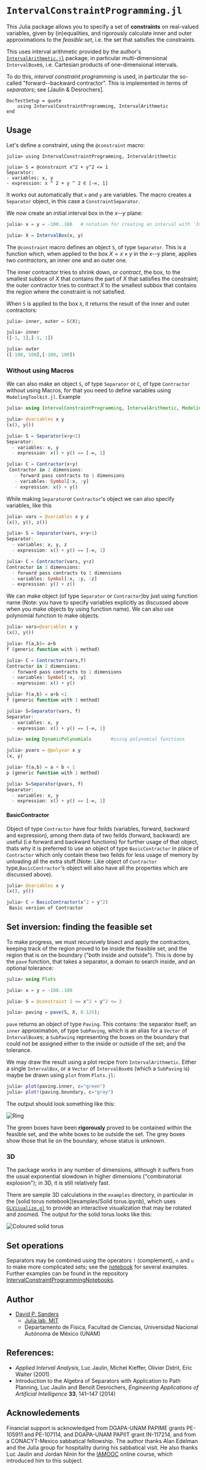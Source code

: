 # `IntervalConstraintProgramming.jl`

This Julia package allows you to specify a set of **constraints** on real-valued variables, given by (in)equalities, and
rigorously calculate inner and outer approximations to the *feasible set*,
i.e. the set that satisfies the constraints.

This uses interval arithmetic provided by the author's
[`IntervalArithmetic.jl`](https://github.com/dpsanders/IntervalArithmetic.jl) package,
in particular multi-dimensional `IntervalBox`es, i.e. Cartesian products of one-dimensional intervals.

To do this, *interval constraint programming* is used, in particular the
so-called "forward--backward contractor". This is implemented in terms of *separators*; see
[Jaulin & Desrochers].

```@meta
DocTestSetup = quote
    using IntervalConstraintProgramming, IntervalArithmetic
end
```

## Usage
Let's define a constraint, using the `@constraint` macro:
```jldoctest
julia> using IntervalConstraintProgramming, IntervalArithmetic

julia> S = @constraint x^2 + y^2 <= 1
Separator:
- variables: x, y
- expression: x ^ 2 + y ^ 2 ∈ [-∞, 1]
```
It works out automatically that `x` and `y` are variables.
The macro creates a `Separator` object, in this case a `ConstraintSeparator`.

We now create an initial interval box in the $x$--$y$ plane:
```julia
julia> x = y = -100..100   # notation for creating an interval with `IntervalArithmetic.jl`

julia> X = IntervalBox(x, y)
```

The `@constraint` macro defines an object `S`, of type `Separator`.
This is a function which,
when applied to the box $X = x \times y$
in the x--y plane, applies two *contractors*, an inner one and an outer one.

The inner contractor tries to shrink down, or *contract*, the box, to the smallest subbox
of $X$ that contains the part of $X$ that satisfies the constraint; the
outer contractor tries to contract $X$ to the smallest subbox that contains the
region where the constraint is not satisfied.

When `S` is applied to the box `X`, it returns the result of the inner and outer contractors:
```julia
julia> inner, outer = S(X);

julia> inner
([-1, 1],[-1, 1])

julia> outer
([-100, 100],[-100, 100])
```

### Without using Macros

We can also make an object `S`, of type `Separator` or `C`, of type `Contractor` without using Macros, for that you need to define variables using `ModelingToolkit.jl`.
Example  

```julia
julia> using IntervalConstraintProgramming, IntervalArithmetic, ModelingToolkit

julia> @variables x y
(x(), y())

julia> S = Separator(x+y<1)
Separator:
  - variables: x, y
  - expression: x() + y() == [-∞, 1]

julia> C = Contractor(x+y)
 Contractor in 2 dimensions:
   - forward pass contracts to 1 dimensions
   - variables: Symbol[:x, :y]
   - expression: x() + y()
```

While making `Separator`or `Contractor`'s object we can also specify variables, like this

```julia
julia> vars = @variables x y z
(x(), y(), z())

julia> S = Separator(vars, x+y<1)
Separator:
  - variables: x, y, z
  - expression: x() + y() == [-∞, 1]

julia> C = Contractor(vars, y+z)
Contractor in 3 dimensions:
  - forward pass contracts to 1 dimensions
  - variables: Symbol[:x, :y, :z]
  - expression: y() + z()
```
We can make object (of type `Separator` or `Contractor`)by just using function name (Note: you have to specify variables explicitly as discussed above when you make objects by using function name). We can also use polynomial function to make objects.

```julia
julia> vars=@variables x y
(x(), y())

julia> f(a,b)= a+b
f (generic function with 1 method)

julia> C = Contractor(vars,f)
Contractor in 2 dimensions:
  - forward pass contracts to 1 dimensions
  - variables: Symbol[:x, :y]
  - expression: x() + y()

julia> f(a,b) = a+b <1
f (generic function with 1 method)

julia> S=Separator(vars, f)
Separator:
  - variables: x, y
  - expression: x() + y() == [-∞, 1]  

julia> using DynamicPolynomials       #using polynomial functions

julia> pvars = @polyvar x y
(x, y)

julia> f(a,b) = a + b < 1
p (generic function with 1 method)

julia> S=Separator(pvars, f)
Separator:
  - variables: x, y
  - expression: x() + y() == [-∞, 1]
```
#### BasicContractor
Object of type `Contractor` have four feilds (variables, forward, backward and expression), among them data of two feilds (forward, backward) are useful (i.e forward and backward functions) for further usage of that object, thats why it is preferred to use an object of type `BasicContractor` in place of `Contractor` which only contain these two feilds for less usage of memory by unloading all the extra stuff.(Note: Like object of `Contractor` type,`BasicContractor`'s object will also have all the properties which are discussed above).

```julia
julia> @variables x y
(x(), y())

julia> C = BasicContractor(x^2 + y^2)
 Basic version of Contractor
```



## Set inversion: finding the feasible set

To make progress, we must recursively bisect and apply the contractors, keeping
track of the region proved to be inside the feasible set, and the region that is
on the boundary ("both inside and outside"). This is done by the `pave` function,
that takes a separator, a domain to search inside, and an optional tolerance:

```julia
julia> using Plots

julia> x = y = -100..100

julia> S = @constraint 1 <= x^2 + y^2 <= 3

julia> paving = pave(S, X, 0.125);
```

`pave` returns an object of type `Paving`. This contains: the separator itself;
an `inner` approximation, of type `SubPaving`, which is an alias for a `Vector` of `IntervalBox`es;
a `SubPaving` representing the boxes on the boundary that could not be assigned either to the inside or outside of the set;
and the tolerance.

We may draw the result using a plot recipe from `IntervalArithmetic`. Either a
single `IntervalBox`, or a `Vector` of `IntervalBox`es (which a `SubPaving` is)
maybe be drawn using `plot` from `Plots.jl`:
```julia
julia> plot(paving.inner, c="green")
julia> plot!(paving.boundary, c="gray")
```

The output should look something like this:

![Ring](ring.png)


The green boxes have been **rigorously** proved to be contained within the feasible set,
and the white boxes to be outside the set. The grey boxes show those that lie on the boundary, whose status is unknown.

### 3D

The package works in any number of dimensions, although it suffers from the usual exponential slowdown in higher dimensions ("combinatorial explosion"); in 3D, it is still relatively fast.

There are sample 3D calculations in the `examples` directory, in particular in the [solid torus notebook](examples/Solid torus.ipynb), which uses [`GLVisualize.gl`](https://github.com/JuliaGL/GLVisualize.jl) to provide an interactive visualization that may be rotated and zoomed. The output for the solid torus looks like this:

![Coloured solid torus](solid_torus.png)


## Set operations
Separators may be combined using the operators `!` (complement), `∩` and `∪` to make
more complicated sets; see the [notebook](https://github.com/JuliaIntervals/IntervalConstraintProgrammingNotebooks/blob/master/Basic%20examples%20of%20separators.ipynb) for several examples. Further examples can be found in the repository [IntervalConstraintProgrammingNotebooks](https://github.com/JuliaIntervals/IntervalConstraintProgrammingNotebooks).

## Author

- [David P. Sanders](http://sistemas.fciencias.unam.mx/~dsanders)
    - [Julia lab, MIT](http://julia.mit.edu/)
    - Departamento de Física, Facultad de Ciencias, Universidad Nacional Autónoma de México (UNAM)


## References:
- *Applied Interval Analysis*, Luc Jaulin, Michel Kieffer, Olivier Didrit, Eric Walter (2001)
- Introduction to the Algebra of Separators with Application to Path Planning, Luc Jaulin and Benoît Desrochers, *Engineering Applications of Artificial Intelligence* **33**, 141–147 (2014)

## Acknowledements
Financial support is acknowledged from DGAPA-UNAM PAPIME grants PE-105911 and PE-107114, and DGAPA-UNAM PAPIIT grant IN-117214, and from a CONACYT-Mexico sabbatical fellowship. The author thanks Alan Edelman and the Julia group for hospitality during his sabbatical visit. He also thanks Luc Jaulin and Jordan Ninin for the [IAMOOC](http://iamooc.ensta-bretagne.fr/) online course, which introduced him to this subject.
